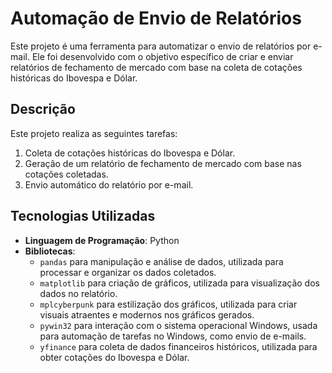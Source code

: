 # Automação de Envio de Relatórios

Este projeto é uma ferramenta para automatizar o envio de relatórios por e-mail. Ele foi desenvolvido com o objetivo específico de criar e enviar relatórios de fechamento de mercado com base na coleta de cotações históricas do Ibovespa e Dólar.

## Descrição

Este projeto realiza as seguintes tarefas:

1. Coleta de cotações históricas do Ibovespa e Dólar.
2. Geração de um relatório de fechamento de mercado com base nas cotações coletadas.
3. Envio automático do relatório por e-mail.

## Tecnologias Utilizadas

- **Linguagem de Programação**: Python
- **Bibliotecas**:
  - `pandas` para manipulação e análise de dados, utilizada para processar e organizar os dados coletados.
  - `matplotlib` para criação de gráficos, utilizada para visualização dos dados no relatório.
  - `mplcyberpunk` para estilização dos gráficos, utilizada para criar visuais atraentes e modernos nos gráficos gerados.
  - `pywin32` para interação com o sistema operacional Windows, usada para automação de tarefas no Windows, como envio de e-mails.
  -  `yfinance` para coleta de dados financeiros históricos, utilizada para obter cotações do Ibovespa e Dólar.
